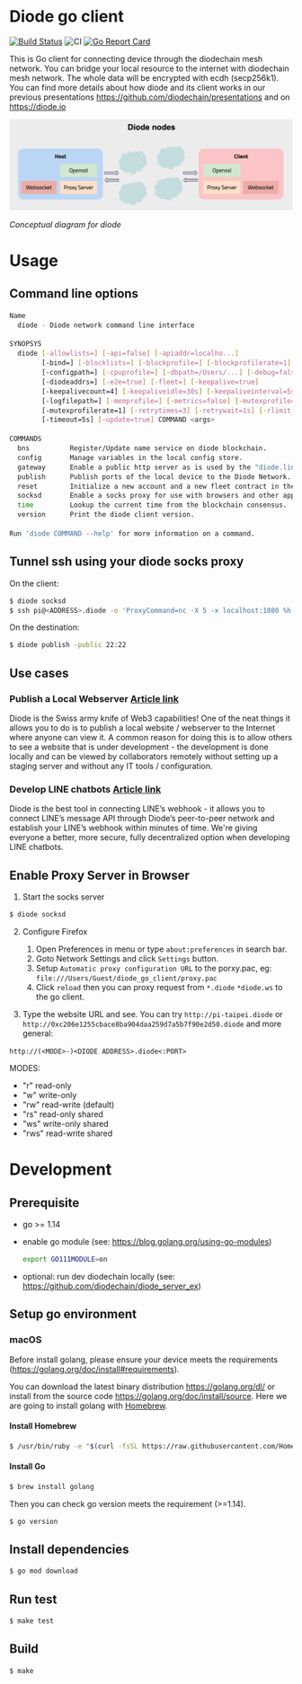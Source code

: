 # Diode go client
[![Build Status](https://travis-ci.com/diodechain/diode_go_client.svg?branch=master)](https://travis-ci.com/diodechain/diode_go_client)
![CI](https://github.com/diodechain/diode_go_client/workflows/CI/badge.svg)
[![Go Report Card](https://goreportcard.com/badge/github.com/diodechain/diode_go_client)](https://goreportcard.com/report/github.com/diodechain/diode_go_client)

This is Go client for connecting device through the diodechain mesh network. You can bridge your local resource to the internet with diodechain mesh network. The whole data will be encrypted with ecdh (secp256k1). You can find more details about how diode and its client works in our previous presentations https://github.com/diodechain/presentations and on https://diode.io

![Conceptual diagram](docs/diode.png)

*Conceptual diagram for diode*



# Usage

## Command line options

```BASH
Name
  diode - Diode network command line interface

SYNOPSYS
  diode [-allowlists=] [-api=false] [-apiaddr=localho...]
        [-bind=] [-blocklists=] [-blockprofile=] [-blockprofilerate=1]
        [-configpath=] [-cpuprofile=] [-dbpath=/Users/...] [-debug=false]
        [-diodeaddrs=] [-e2e=true] [-fleet=] [-keepalive=true]
        [-keepalivecount=4] [-keepaliveidle=30s] [-keepaliveinterval=5s] [-logdatetime=false]
        [-logfilepath=] [-memprofile=] [-metrics=false] [-mutexprofile=]
        [-mutexprofilerate=1] [-retrytimes=3] [-retrywait=1s] [-rlimit_nofile=0]
        [-timeout=5s] [-update=true] COMMAND <args>

COMMANDS
  bns          Register/Update name service on diode blockchain.
  config       Manage variables in the local config store.
  gateway      Enable a public http server as is used by the "diode.link" website
  publish      Publish ports of the local device to the Diode Network.
  reset        Initialize a new account and a new fleet contract in the network. WARNING deletes current credentials!
  socksd       Enable a socks proxy for use with browsers and other apps.
  time         Lookup the current time from the blockchain consensus.
  version      Print the diode client version.

Run 'diode COMMAND --help' for more information on a command.
```

## Tunnel ssh using your diode socks proxy

On the client:

```BASH
$ diode socksd
$ ssh pi@<ADDRESS>.diode -o 'ProxyCommand=nc -X 5 -x localhost:1080 %h %p'
```

On the destination:
```BASH
$ diode publish -public 22:22
```

## Use cases

### Publish a Local Webserver [Article link](https://support.diode.io/article/ss32engxlq-publish-your-local-webserver)

  Diode is the Swiss army knife of Web3 capabilities! One of the neat things it allows you to do is to publish a local website / webserver to the Internet where anyone can view it. A common reason for doing this is to allow others to see a website that is under development - the development is done locally and can be viewed by collaborators remotely without setting up a staging server and without any IT tools / configuration. 


### Develop LINE chatbots [Article link](https://diode.io/diode/How-Diode-Allows-Engineers-to-Develop-LINE-Chatbots-in-a-Decentralized-Way-20252/)

  Diode is the best tool in connecting LINE’s webhook - it allows you to connect LINE’s message API through Diode’s peer-to-peer network and establish your LINE’s webhook within minutes of time. We're giving everyone a better, more secure, fully decentralized option when developing LINE chatbots. 


## Enable Proxy Server in Browser

1. Start the socks server

```BASH
$ diode socksd
```

2. Configure Firefox

   1. Open Preferences in menu or type `about:preferences` in search bar.
   2. Goto Network Settings and click `Settings` button.
   3. Setup `Automatic proxy configuration URL` to the porxy.pac, eg: `file:///Users/Guest/diode_go_client/proxy.pac`
   4. Click `reload` then you can proxy request from `*.diode` `*diode.ws` to the go client.

3. Type the website URL and see. You can try `http://pi-taipei.diode` or `http://0xc206e1255cbace8ba904daa259d7a5b7f90e2d50.diode` and more general:

```http://(<MODE>-)<DIODE ADDRESS>.diode<:PORT>```

  MODES:
  * "r" read-only
  * "w" write-only
  * "rw" read-write (default)
  * "rs" read-only shared
  * "ws" write-only shared
  * "rws" read-write shared


# Development

## Prerequisite

* go >= 1.14
* enable go module (see: https://blog.golang.org/using-go-modules)

  ```BASH
  export GO111MODULE=on
  ```

* optional: run dev diodechain locally (see: https://github.com/diodechain/diode_server_ex)

## Setup go environment

### macOS

Before install golang, please ensure your device meets the requirements (https://golang.org/doc/install#requirements).

You can download the latest binary distribution https://golang.org/dl/ or install from the source code https://golang.org/doc/install/source. Here we are going to install golang with [Homebrew](https://brew.sh/).

#### Install Homebrew

```BASH
$ /usr/bin/ruby -e "$(curl -fsSL https://raw.githubusercontent.com/Homebrew/install/master/install)"
```

#### Install Go

```BASH
$ brew install golang
```

Then you can check go version meets the requirement (>=1.14).

```BASH
$ go version
```

## Install dependencies

```BASH
$ go mod download
```

## Run test

```BASH
$ make test
```

## Build

```BASH
$ make
```
